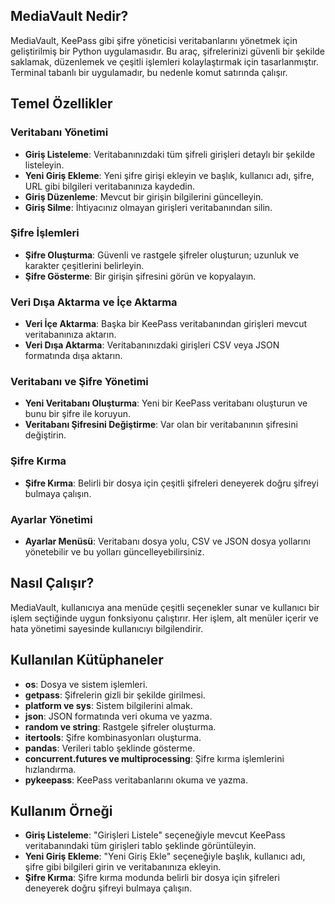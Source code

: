 
## MediaVault Nedir?

MediaVault, KeePass gibi şifre yöneticisi veritabanlarını yönetmek için geliştirilmiş bir Python uygulamasıdır. Bu araç, şifrelerinizi güvenli bir şekilde saklamak, düzenlemek ve çeşitli işlemleri kolaylaştırmak için tasarlanmıştır. Terminal tabanlı bir uygulamadır, bu nedenle komut satırında çalışır.

## Temel Özellikler

### Veritabanı Yönetimi
- **Giriş Listeleme**: Veritabanınızdaki tüm şifreli girişleri detaylı bir şekilde listeleyin.
- **Yeni Giriş Ekleme**: Yeni şifre girişi ekleyin ve başlık, kullanıcı adı, şifre, URL gibi bilgileri veritabanınıza kaydedin.
- **Giriş Düzenleme**: Mevcut bir girişin bilgilerini güncelleyin.
- **Giriş Silme**: İhtiyacınız olmayan girişleri veritabanından silin.

### Şifre İşlemleri
- **Şifre Oluşturma**: Güvenli ve rastgele şifreler oluşturun; uzunluk ve karakter çeşitlerini belirleyin.
- **Şifre Gösterme**: Bir girişin şifresini görün ve kopyalayın.

### Veri Dışa Aktarma ve İçe Aktarma
- **Veri İçe Aktarma**: Başka bir KeePass veritabanından girişleri mevcut veritabanınıza aktarın.
- **Veri Dışa Aktarma**: Veritabanınızdaki girişleri CSV veya JSON formatında dışa aktarın.

### Veritabanı ve Şifre Yönetimi
- **Yeni Veritabanı Oluşturma**: Yeni bir KeePass veritabanı oluşturun ve bunu bir şifre ile koruyun.
- **Veritabanı Şifresini Değiştirme**: Var olan bir veritabanının şifresini değiştirin.

### Şifre Kırma
- **Şifre Kırma**: Belirli bir dosya için çeşitli şifreleri deneyerek doğru şifreyi bulmaya çalışın.

### Ayarlar Yönetimi
- **Ayarlar Menüsü**: Veritabanı dosya yolu, CSV ve JSON dosya yollarını yönetebilir ve bu yolları güncelleyebilirsiniz.

## Nasıl Çalışır?

MediaVault, kullanıcıya ana menüde çeşitli seçenekler sunar ve kullanıcı bir işlem seçtiğinde uygun fonksiyonu çalıştırır. Her işlem, alt menüler içerir ve hata yönetimi sayesinde kullanıcıyı bilgilendirir.

## Kullanılan Kütüphaneler
- **os**: Dosya ve sistem işlemleri.
- **getpass**: Şifrelerin gizli bir şekilde girilmesi.
- **platform ve sys**: Sistem bilgilerini almak.
- **json**: JSON formatında veri okuma ve yazma.
- **random ve string**: Rastgele şifreler oluşturma.
- **itertools**: Şifre kombinasyonları oluşturma.
- **pandas**: Verileri tablo şeklinde gösterme.
- **concurrent.futures ve multiprocessing**: Şifre kırma işlemlerini hızlandırma.
- **pykeepass**: KeePass veritabanlarını okuma ve yazma.

## Kullanım Örneği

- **Giriş Listeleme**: "Girişleri Listele" seçeneğiyle mevcut KeePass veritabanındaki tüm girişleri tablo şeklinde görüntüleyin.
- **Yeni Giriş Ekleme**: "Yeni Giriş Ekle" seçeneğiyle başlık, kullanıcı adı, şifre gibi bilgileri girin ve veritabanınıza ekleyin.
- **Şifre Kırma**: Şifre kırma modunda belirli bir dosya için şifreleri deneyerek doğru şifreyi bulmaya çalışın.
